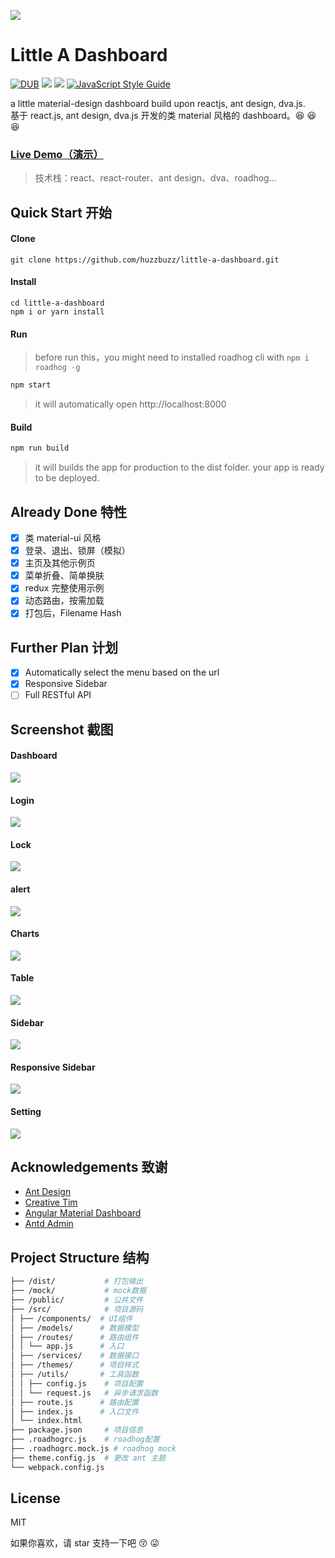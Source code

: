 ![](https://github.com/huzzbuzz/little-a-dashboard/blob/master/screenshot/logo-black.png) 
# Little A Dashboard           

[![DUB](https://img.shields.io/dub/l/vibe-d.svg)]()
![](https://img.shields.io/badge/language-javascript-orange.svg)
[![](https://travis-ci.org/huzzbuzz/little-a-dashboard.svg?branch=master)](https://travis-ci.org/huzzbuzz/little-a-dashboard)
[![JavaScript Style Guide](https://img.shields.io/badge/code_style-standard-brightgreen.svg)](https://standardjs.com)

a little material-design dashboard build upon reactjs, ant design, dva.js.      
基于 react.js, ant design, dva.js 开发的类 material 风格的 dashboard。:laughing: :laughing: :laughing:         

### [Live Demo（演示）](http://huzzbuzz.coding.me/little-a-dashboard)       

> 技术栈：react、react-router、ant design、dva、roadhog...

## Quick Start 开始   


#### Clone 

    git clone https://github.com/huzzbuzz/little-a-dashboard.git

#### Install 

    cd little-a-dashboard
    npm i or yarn install

#### Run    
> before run this，you might need to installed roadhog cli with `npm i roadhog -g`
```bash
npm start
``` 
> it will automatically open http://localhost:8000

#### Build 
```bash
npm run build
``` 
> it will builds the app for production to the dist folder. your app is ready to be deployed.


## Already Done 特性
- [x] 类 material-ui 风格
- [x] 登录、退出、锁屏（模拟）
- [x] 主页及其他示例页
- [x] 菜单折叠、简单换肤
- [x] redux 完整使用示例
- [x] 动态路由，按需加载
- [x] 打包后，Filename Hash

## Further Plan 计划
- [x] Automatically select the menu based on the url
- [x] Responsive Sidebar
- [ ] Full RESTful API

## Screenshot 截图

#### Dashboard
![](https://github.com/huzzbuzz/little-a-dashboard/blob/master/screenshot/dashboard.gif)

#### Login
![](https://github.com/huzzbuzz/little-a-dashboard/blob/master/screenshot/login.gif)


#### Lock
![](https://github.com/huzzbuzz/little-a-dashboard/blob/master/screenshot/lock.gif)


#### alert
![](https://github.com/huzzbuzz/little-a-dashboard/blob/master/screenshot/alert.gif)


#### Charts
![](https://github.com/huzzbuzz/little-a-dashboard/blob/master/screenshot/charts.gif)


#### Table
![](https://github.com/huzzbuzz/little-a-dashboard/blob/master/screenshot/table.gif)


#### Sidebar
![](https://github.com/huzzbuzz/little-a-dashboard/blob/master/screenshot/sidebar.gif)


#### Responsive Sidebar
![](https://github.com/huzzbuzz/little-a-dashboard/blob/master/screenshot/responsive-sidebar.gif)


#### Setting
![](https://github.com/huzzbuzz/little-a-dashboard/blob/master/screenshot/setting.gif)


## Acknowledgements 致谢 

- [Ant Design](https://github.com/ant-design/ant-design)
- [Creative Tim](https://github.com/creativetimofficial)
- [Angular Material Dashboard](https://github.com/wangdicoder/angular-material-dashboard)
- [Antd Admin](https://github.com/zuiidea/antd-admin)


## Project Structure 结构

```bash
├── /dist/           # 打包输出
├── /mock/           # mock数据
├── /public/         # 公共文件
├── /src/            # 项目源码
│ ├── /components/  # UI组件
│ ├── /models/      # 数据模型
│ ├── /routes/      # 路由组件
│ │ └── app.js      # 入口
│ ├── /services/    # 数据接口
│ ├── /themes/      # 项目样式
│ ├── /utils/       # 工具函数
│ │ ├── config.js    # 项目配置
│ │ └── request.js   # 异步请求函数
│ ├── route.js      # 路由配置
│ ├── index.js      # 入口文件
│ └── index.html     
├── package.json     # 项目信息
├── .roadhogrc.js    # roadhog配置
├── .roadhogrc.mock.js # roadhog mock
├── theme.config.js  # 更改 ant 主题
└── webpack.config.js
```

## License

MIT

如果你喜欢，请 star 支持一下吧 :kissing_closed_eyes: :stuck_out_tongue_winking_eye:
